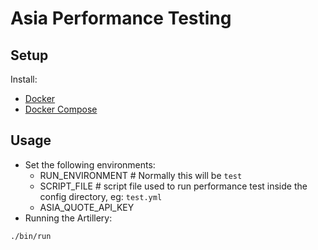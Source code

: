 Asia Performance Testing
=======================================


## Setup
Install:
* [Docker](https://docs.docker.com/install/)
* [Docker Compose](https://docs.docker.com/compose/install/)


## Usage

* Set the following environments:
  * RUN_ENVIRONMENT # Normally this will be `test`
  * SCRIPT_FILE # script file used to run performance test inside the config directory, eg: `test.yml`
  * ASIA_QUOTE_API_KEY
* Running the Artillery:
```
./bin/run
```
